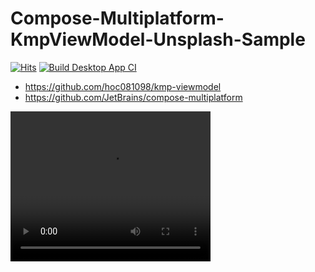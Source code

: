 # Compose-Multiplatform-KmpViewModel-Unsplash-Sample

[![Hits](https://hits.seeyoufarm.com/api/count/incr/badge.svg?url=https%3A%2F%2Fgithub.com%2Fhoc081098%2FCompose-Multiplatform-KmpViewModel-Unsplash-Sample&count_bg=%2379C83D&title_bg=%23555555&icon=&icon_color=%23E7E7E7&title=hits&edge_flat=false)](https://hits.seeyoufarm.com)
[![Build Desktop App CI](https://github.com/hoc081098/Compose-Multiplatform-KmpViewModel-KMM-Unsplash-Sample/actions/workflows/build-desktop-app.yml/badge.svg)](https://github.com/hoc081098/Compose-Multiplatform-KmpViewModel-KMM-Unsplash-Sample/actions/workflows/build-desktop-app.yml)

- https://github.com/hoc081098/kmp-viewmodel
- https://github.com/JetBrains/compose-multiplatform

<video width="320" height="240" controls>
  <source src="https://github.com/hoc081098/hoc081098.github.io/raw/26c3cbf5742c56b6f3fe1acb523ea9838b73a723/Compose-Multiplatform-KmpViewModel-Unsplash-Sample/Screen%20Recording%202023-09-25%20at%207.13.07%20PM.mov" type="video/mp4">
</video>

